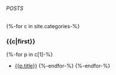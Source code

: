 ###### POSTS
{%-for c in site.categories-%}
### {{c|first}}
{%-for p in c[1]-%}
- [{{p.title}}]({{p.url|relative_url}})
{%-endfor-%}
{%-endfor-%}
